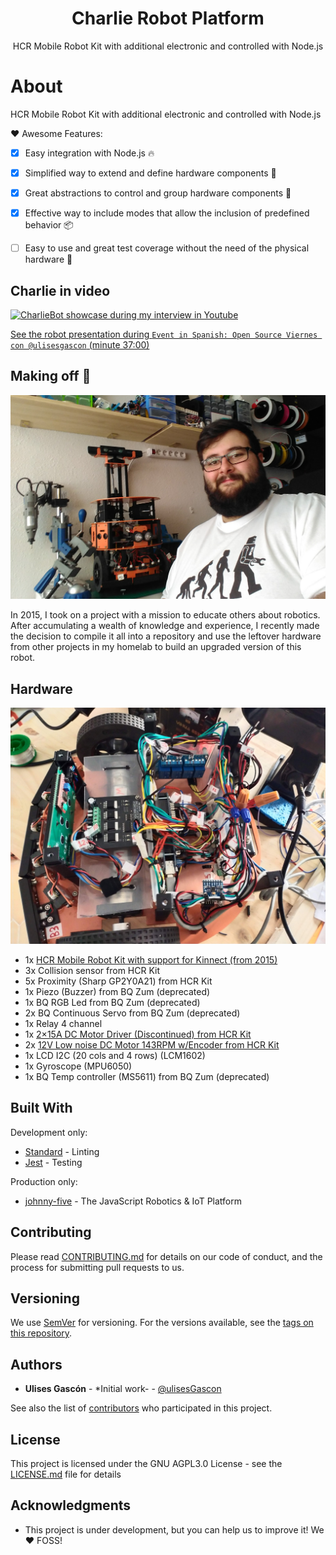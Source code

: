 
<p align="center">
<h1 align="center">
  Charlie Robot Platform
</h1>

<p align="center">
  HCR Mobile Robot Kit with additional electronic and controlled with Node.js
</p>


# About

HCR Mobile Robot Kit with additional electronic and controlled with Node.js

❤️ Awesome Features:

- [x] Easy integration with Node.js 🔥
- [x] Simplified way to extend and define hardware components 🍺
- [x] Great abstractions to control and group hardware components 🎉
- [x] Effective way to include modes that allow the inclusion of predefined behavior 📦
- [ ] Easy to use and great test coverage without the need of the physical hardware 👾


## Charlie in video

[![CharlieBot showcase during my interview in Youtube](https://speaking.ulisesgascon.com/_next/image?url=%2Fimg%2Fcharliebot.gif&w=750&q=75)](https://www.youtube.com/live/vcSLx1PIsmo?feature=share&t=2233)


[See the robot presentation during `Event in Spanish: Open Source Viernes con @ulisesgascon` (minute 37:00)](https://www.youtube.com/live/vcSLx1PIsmo?feature=share&t=2233)


## Making off 💪 

![CharlieBot and I in the homelab](.github/other/charliebot_and_ulisesgascon.jpg)

In 2015, I took on a project with a mission to educate others about robotics. After accumulating a wealth of knowledge and experience, I recently made the decision to compile it all into a repository and use the leftover hardware from other projects in my homelab to build an upgraded version of this robot.


## Hardware

![robot global view](.github/other/charliebot_build.jpg)


- 1x [HCR Mobile Robot Kit with support for Kinnect (from 2015)](https://www.dfrobot.com/product-361.html)
- 3x Collision sensor from HCR Kit
- 5x Proximity (Sharp GP2Y0A21) from HCR Kit
- 1x Piezo (Buzzer) from BQ Zum (deprecated)
- 1x BQ RGB Led from BQ Zum (deprecated)
- 2x BQ Continuous Servo from BQ Zum (deprecated)
- 1x Relay 4 channel
- 1x [2×15A DC Motor Driver (Discontinued) from HCR Kit](https://www.dfrobot.com/product-796.html)
- 2x [12V Low noise DC Motor 143RPM w/Encoder from HCR Kit](https://www.dfrobot.com/product-777.html)
- 1x LCD I2C (20 cols and 4 rows) (LCM1602)
- 1x Gyroscope (MPU6050)
- 1x BQ Temp controller (MS5611) from BQ Zum (deprecated)

## Built With

Development only:

- [Standard](https://www.npmjs.com/package/standard) - Linting
- [Jest](https://www.npmjs.com/package/jest) - Testing

Production only:

- [johnny-five](https://www.npmjs.com/package/johnny-five) - The JavaScript Robotics & IoT Platform

## Contributing

Please read [CONTRIBUTING.md](CONTRIBUTING.md) for details on our code of conduct, and the process for submitting pull requests to us.

## Versioning

We use [SemVer](http://semver.org/) for versioning. For the versions available, see the [tags on this repository](https://github.com/ulisesGascon/charlie-robot-platform/tags).

## Authors

- **Ulises Gascón** - *Initial work- - [@ulisesGascon](https://github.com/ulisesGascon)

See also the list of [contributors](https://github.com/ulisesGascon/charlie-robot-platform/contributors) who participated in this project.

## License

This project is licensed under the GNU AGPL3.0 License - see the [LICENSE.md](LICENSE.md) file for details

## Acknowledgments

- This project is under development, but you can help us to improve it! We :heart: FOSS!